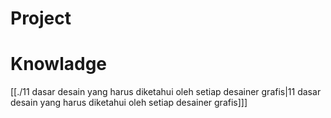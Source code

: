 # Project
# Knowladge
[[./11 dasar desain yang harus diketahui oleh setiap desainer grafis|11 dasar desain yang harus diketahui oleh setiap desainer grafis]]]
